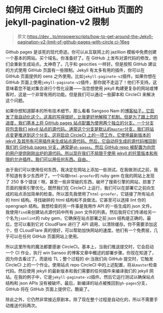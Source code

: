 # 如何用 CircleCI 绕过 GitHub 页面的 jekyll-pagination-v2 限制

> 原文:[https://dev . to/mrpowerscripts/how-to-get-around-the-Jekyll-pagination-v2-limit-of-github-pages-with-circle ci-16eg](https://dev.to/mrpowerscripts/how-to-get-around-the-jekyll-pagination-v2-limitation-of-github-pages-with-circleci-16eg)

Github pages 是该死的现代奇迹。你可以从互联网上的 jazillion 模板中免费创建一个基本的网站。买个域名。你准备好了。在 GitHub 上发布对源代码的修改，他们会重新生成站点。太神奇了。几乎和 geocities 一样好。但是按照 GitHub 建议的方式使用 GitHub 页面有一些限制。Jekyll 有太多有用的插件，你可以在 GitHub 页面提供的 oens 之外使用。比如`jekyll-paginate-v2`插件。如果你想在 GitHub 页面上使用`jekyll-paginate-v2`插件，那你就不走运了！他们不支持。这意味着您不能对集合进行个性化设置——当您想使用 jekyll 构建更复杂的网站或博客时，这是一个非常有用的功能。但是我们可以通过一些脚本和 CircleCI 来解决这个问题。

如果你想知道脚本的所有技术细节，那么看看 Sangsoo Nam 的[博客帖子，它启发了我自动化这个。这真的写得很好，比我更好地解释了机制。但是为了跟上您的进度，我们基本上将 GitHub pages 站点配置为使用两个独立的分支。一个分支将包含我们 jekyll 站点的源代码。通常这个分支是默认的`master`分支，我们将站点变更推送到这个分支。这将启动 CircleCI 上的一项工作，它使用最新版本的 jekyll 及其所有可用插件来生成站点源代码。然后，它自动将生成的源代码推回到我们的 GitHub pages 分支，通常是`gh-pages`。然后 GitHub repo 被配置为向您的用户提供刚刚出炉的源代码。所以现在我们不局限于使用 jekyll 的托管版本和有限的允许插件。我们可以用任何东西。自由。](http://sangsoonam.github.io/2019/02/08/using-git-worktree-to-deploy-github-pages.html)

由于我们可以使用任何东西，我决定在网站上添加一些测试。在我做测试之前，我不知道有多少东西坏了。一个叫做`html-proofer`的 ruby gem 在我的网站上发现了 250 多个错误！呀。甚至一些非常破的东西，破坏了搜索引擎的网站，损害了页面的搜索引擎优化。既然我们在 CircleCI 上运行，我们可以在部署它之前向生成的站点添加简单的检查。所以首先我使用了`html-proofer`，它链接了所有站点的 html 结构。寻找破碎的 html 结构和不良做法。它甚至可以选择 lint 你的 opengraph 结构。我想检查的另一件事是我用作 API 的一些生成的 json 文件。我使用`find`来创建站点源代码中所有 json 文件的列表。然后我将它们传递给另一个名为`jsonlint`的 ruby gem，它确保在站点部署之前 json 结构是正确的。最后，您可以看到它对 CloudFlare 进行了 API 调用，以清除缓存。你不需要添加这个，但 CLoudFlare 真的很好，可以帮助加快网站的速度。他们有一个免费层，几乎可以在任何 GitHub 页面网站上使用。

所以这里所有的魔法都要感谢 CircleCI。基本上，当我们推送提交时，它会启动一个 CI 作业，执行 win Sansoo 的博客文章中概述的部署步骤。你现在知道了，因为你去看过了。而是给 TL；整个过程的 dr:当我们向 GitHub 提交时，它触发 CircleCI 上的一个作业。使用站点 repo CircleCI 中的上述配置，将从`master`检查代码。然后使用 jekyll 的最新版本和我们需要的任何插件来编译我们的 jekyll 网站。在我的例子中，它是`jekyll-paginate-v2`插件。然后它运行测试以确保站点结构和 json APIs 没有被破坏。最后，新编译的站点被推回到`gh-pages`分支，GitHub 将在 GitHub 页面上提供它。酷毙了。

除此之外，它仍然非常接近原剧本。除了现在整个过程是自动化的，所以不需要手动推送代码两次。